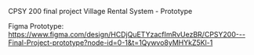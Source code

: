 CPSY 200 final project
Village Rental System - Prototype

Figma Prototype:
https://www.figma.com/design/HCDjQuETYzacfImRvUezBR/CPSY200---Final-Project-prototype?node-id=0-1&t=1Qywvo8yMHYkZ5Kl-1
